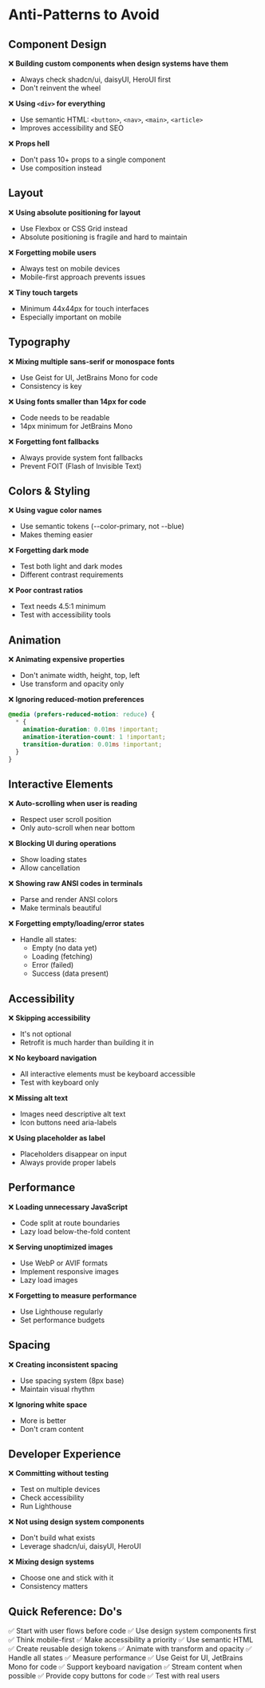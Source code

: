# Anti-Patterns to Avoid

## Component Design

❌ **Building custom components when design systems have them**
- Always check shadcn/ui, daisyUI, HeroUI first
- Don't reinvent the wheel

❌ **Using `<div>` for everything**
- Use semantic HTML: `<button>`, `<nav>`, `<main>`, `<article>`
- Improves accessibility and SEO

❌ **Props hell**
- Don't pass 10+ props to a single component
- Use composition instead

## Layout

❌ **Using absolute positioning for layout**
- Use Flexbox or CSS Grid instead
- Absolute positioning is fragile and hard to maintain

❌ **Forgetting mobile users**
- Always test on mobile devices
- Mobile-first approach prevents issues

❌ **Tiny touch targets**
- Minimum 44x44px for touch interfaces
- Especially important on mobile

## Typography

❌ **Mixing multiple sans-serif or monospace fonts**
- Use Geist for UI, JetBrains Mono for code
- Consistency is key

❌ **Using fonts smaller than 14px for code**
- Code needs to be readable
- 14px minimum for JetBrains Mono

❌ **Forgetting font fallbacks**
- Always provide system font fallbacks
- Prevent FOIT (Flash of Invisible Text)

## Colors & Styling

❌ **Using vague color names**
- Use semantic tokens (--color-primary, not --blue)
- Makes theming easier

❌ **Forgetting dark mode**
- Test both light and dark modes
- Different contrast requirements

❌ **Poor contrast ratios**
- Text needs 4.5:1 minimum
- Test with accessibility tools

## Animation

❌ **Animating expensive properties**
- Don't animate width, height, top, left
- Use transform and opacity only

❌ **Ignoring reduced-motion preferences**
```css
@media (prefers-reduced-motion: reduce) {
  * {
    animation-duration: 0.01ms !important;
    animation-iteration-count: 1 !important;
    transition-duration: 0.01ms !important;
  }
}
```

## Interactive Elements

❌ **Auto-scrolling when user is reading**
- Respect user scroll position
- Only auto-scroll when near bottom

❌ **Blocking UI during operations**
- Show loading states
- Allow cancellation

❌ **Showing raw ANSI codes in terminals**
- Parse and render ANSI colors
- Make terminals beautiful

❌ **Forgetting empty/loading/error states**
- Handle all states:
  - Empty (no data yet)
  - Loading (fetching)
  - Error (failed)
  - Success (data present)

## Accessibility

❌ **Skipping accessibility**
- It's not optional
- Retrofit is much harder than building it in

❌ **No keyboard navigation**
- All interactive elements must be keyboard accessible
- Test with keyboard only

❌ **Missing alt text**
- Images need descriptive alt text
- Icon buttons need aria-labels

❌ **Using placeholder as label**
- Placeholders disappear on input
- Always provide proper labels

## Performance

❌ **Loading unnecessary JavaScript**
- Code split at route boundaries
- Lazy load below-the-fold content

❌ **Serving unoptimized images**
- Use WebP or AVIF formats
- Implement responsive images
- Lazy load images

❌ **Forgetting to measure performance**
- Use Lighthouse regularly
- Set performance budgets

## Spacing

❌ **Creating inconsistent spacing**
- Use spacing system (8px base)
- Maintain visual rhythm

❌ **Ignoring white space**
- More is better
- Don't cram content

## Developer Experience

❌ **Committing without testing**
- Test on multiple devices
- Check accessibility
- Run Lighthouse

❌ **Not using design system components**
- Don't build what exists
- Leverage shadcn/ui, daisyUI, HeroUI

❌ **Mixing design systems**
- Choose one and stick with it
- Consistency matters

## Quick Reference: Do's

✅ Start with user flows before code
✅ Use design system components first
✅ Think mobile-first
✅ Make accessibility a priority
✅ Use semantic HTML
✅ Create reusable design tokens
✅ Animate with transform and opacity
✅ Handle all states
✅ Measure performance
✅ Use Geist for UI, JetBrains Mono for code
✅ Support keyboard navigation
✅ Stream content when possible
✅ Provide copy buttons for code
✅ Test with real users
